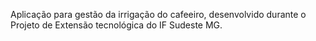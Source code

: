 Aplicação para gestão da irrigação do cafeeiro, desenvolvido durante o Projeto de Extensão tecnológica do IF Sudeste MG.
